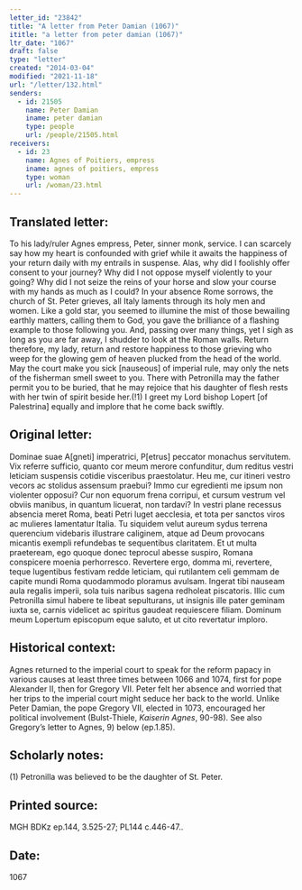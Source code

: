 ```yaml
---
letter_id: "23842"
title: "A letter from Peter Damian (1067)"
ititle: "a letter from peter damian (1067)"
ltr_date: "1067"
draft: false
type: "letter"
created: "2014-03-04"
modified: "2021-11-18"
url: "/letter/132.html"
senders:
  - id: 21505
    name: Peter Damian
    iname: peter damian
    type: people
    url: /people/21505.html
receivers:
  - id: 23
    name: Agnes of Poitiers, empress
    iname: agnes of poitiers, empress
    type: woman
    url: /woman/23.html
---
```

<h2> Translated letter:</h2>To his lady/ruler Agnes empress, Peter, sinner monk, service.
I can scarcely say how my heart is confounded with grief while it awaits the happiness of your return daily with my entrails in suspense.  Alas, why did I foolishly offer consent to your journey?  Why did I not oppose myself violently to your going?  Why did I not seize the reins of your horse and slow your course with my hands as much as I could?  In your absence Rome sorrows, the church of St. Peter grieves, all Italy laments through its holy men and women.  Like a gold star, you seemed to illumine the mist of those bewailing earthly matters, calling them to God, you gave the brilliance of a flashing example to those following you.
And, passing over many things, yet I sigh as long as you are far away, I shudder to look at the Roman walls.  Return therefore, my lady, return and restore happiness to those grieving who weep for the glowing gem of heaven plucked from the head of the world.  May the court make you sick [nauseous] of imperial rule, may only the nets of the fisherman smell sweet to you.  There with Petronilla may the father permit you to be buried, that he may rejoice that his daughter of flesh rests with her twin of spirit beside her.(!1)  I greet my Lord bishop Lopert [of Palestrina] equally and implore that he come back swiftly.
<h2 class="mt-4"> Original letter:</h2>Dominae suae A[gneti] imperatrici, P[etrus] peccator monachus servitutem.
Vix referre sufficio, quanto cor meum merore confunditur, dum reditus vestri leticiam suspensis cotidie visceribus praestolatur. Heu me, cur itineri vestro vecors ac stolidus assensum praebui? Immo cur egredienti me ipsum non violenter opposui? Cur non equorum frena corripui, et cursum vestrum vel obviis manibus, in quantum licuerat, non tardavi? In vestri plane recessus absencia meret Roma, beati Petri luget aecclesia, et tota per sanctos viros ac mulieres lamentatur Italia. Tu siquidem velut aureum sydus terrena querencium videbaris illustrare caliginem, atque ad Deum provocans micantis exempli refundebas te sequentibus claritatem.
Et ut multa praeteream, ego quoque donec teprocul abesse suspiro, Romana conspicere moenia perhorresco. Revertere ergo, domma mi, revertere, teque lugentibus festivam redde leticiam, qui rutilantem celi gemmam de capite mundi Roma quodammodo ploramus avulsam. Ingerat tibi nauseam aula regalis imperii, sola tuis naribus sagena redholeat piscatoris. Illic cum Petronilla simul habere te libeat sepulturans, ut insignis ille pater geminam iuxta se, carnis videlicet ac spiritus gaudeat requiescere filiam.  Dominum meum Lopertum episcopum eque saluto, et ut cito revertatur imploro.
<h2 class="mt-4"> Historical context:</h2><p>Agnes returned to the imperial court to speak for the reform papacy in various causes at least three times between 1066 and 1074, first for pope Alexander II, then for Gregory VII. Peter felt her absence and worried that her trips to the imperial court might seduce her back to the world. Unlike Peter Damian, the pope Gregory VII, elected in 1073, encouraged her political involvement (Bulst-Thiele, <em>Kaiserin Agnes</em>, 90-98). See also Gregory’s letter to Agnes, 9) below (ep.1.85).</p><h2 class="mt-4"> Scholarly notes:</h2>(1) Petronilla was believed to be the daughter of St. Peter.
<h2 class="mt-4"> Printed source:</h2>MGH BDKz ep.144, 3.525-27; PL144 c.446-47..
<h2 class="mt-4"> Date:</h2>1067